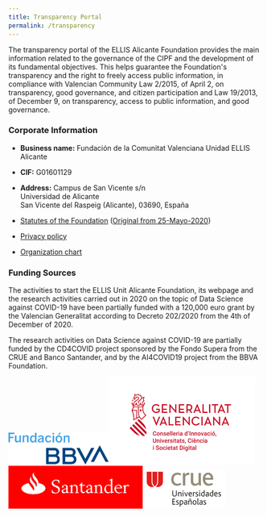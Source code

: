 ```yaml
---
title: Transparency Portal
permalink: /transparency
---
```


The transparency portal of the ELLIS Alicante Foundation provides the main information related to the governance of the CIPF and the development of its fundamental objectives. This helps guarantee the Foundation's transparency and the right to freely access public information, in compliance with Valencian Community Law 2/2015, of April 2, on transparency, good governance, and citizen participation and Law 19/2013, of December 9, on transparency, access to public information, and good governance.

### Corporate Information

* **Business name:**  Fundación de la Comunitat Valenciana Unidad ELLIS Alicante

* **CIF:**  G01601129

* **Address:** Campus de San Vicente s/n<br>
  Universidad de Alicante<br>
  San Vicente del Raspeig (Alicante), 03690, España

* [Statutes of the Foundation](statutes.es.md) ([Original from 25-Mayo-2020](EstatutosOriginal.pdf))

* [Privacy policy](privacy.en.md)

* [Organization chart](governance.en.md)

  

### Funding Sources

The activities to start the ELLIS Unit Alicante Foundation, its webpage and the research activities carried out in 2020 on the topic of Data Science against COVID-19 have been partially funded with a 120,000 euro grant by the Valencian Generalitat according to Decreto 202/2020 from the 4th of December of 2020. 

The research activities on Data Science against COVID-19 are partially funded by the CD4COVID project sponsored by the Fondo Supera from the CRUE and Banco Santander, and by the AI4COVID19 project from the BBVA Foundation. 



<img src="../assets/logoFBBVA.png" alt="logoFBBVA" style="zoom:50%;" />![logoGeneralitat](../assets/logoGeneralitat.png)<img src="../assets/logoSantander.png" alt="logoSantander" style="zoom:67%;" /><img src="../assets/logoCRUE.png" alt="logoCRUE" style="zoom:50%;" />

